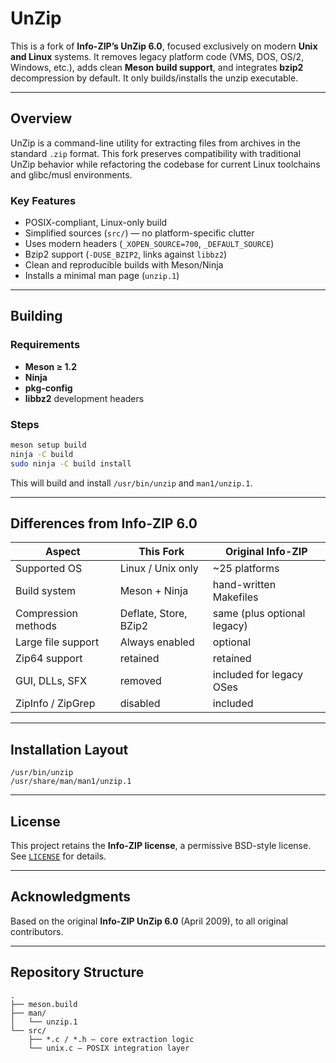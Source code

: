 # UnZip

This is a fork of **Info-ZIP’s UnZip 6.0**, focused exclusively on modern **Unix and Linux** systems.
It removes legacy platform code (VMS, DOS, OS/2, Windows, etc.), adds clean **Meson build support**, and integrates **bzip2** decompression by default. It only builds/installs the unzip executable.

---

## Overview

UnZip is a command-line utility for extracting files from archives in the standard `.zip` format.
This fork preserves compatibility with traditional UnZip behavior while refactoring the codebase for current Linux toolchains and glibc/musl environments.

### Key Features

* POSIX-compliant, Linux-only build
* Simplified sources (`src/`) — no platform-specific clutter
* Uses modern headers (`_XOPEN_SOURCE=700`, `_DEFAULT_SOURCE`)
* Bzip2 support (`-DUSE_BZIP2`, links against `libbz2`)
* Clean and reproducible builds with Meson/Ninja
* Installs a minimal man page (`unzip.1`)

---

## Building

### Requirements

* **Meson ≥ 1.2**
* **Ninja**
* **pkg-config**
* **libbz2** development headers

### Steps

```bash
meson setup build
ninja -C build
sudo ninja -C build install
```

This will build and install `/usr/bin/unzip` and `man1/unzip.1`.

---

## Differences from Info-ZIP 6.0

| Aspect              | This Fork             | Original Info-ZIP           |
| ------------------- | --------------------- | --------------------------- |
| Supported OS        | Linux / Unix only     | ~25 platforms               |
| Build system        | Meson + Ninja         | hand-written Makefiles      |
| Compression methods | Deflate, Store, BZip2 | same (plus optional legacy) |
| Large file support  | Always enabled        | optional                    |
| Zip64 support       | retained              | retained                    |
| GUI, DLLs, SFX      | removed               | included for legacy OSes    |
| ZipInfo / ZipGrep   | disabled              | included                    |

---

## Installation Layout

```
/usr/bin/unzip
/usr/share/man/man1/unzip.1
```

---

## License

This project retains the **Info-ZIP license**, a permissive BSD-style license.
See [`LICENSE`](LICENSE) for details.

---

## Acknowledgments

Based on the original **Info-ZIP UnZip 6.0** (April 2009), to all original contributors.

---

## Repository Structure

```
.
├── meson.build
├── man/
│   └── unzip.1
└── src/
    ├── *.c / *.h — core extraction logic
    └── unix.c — POSIX integration layer
